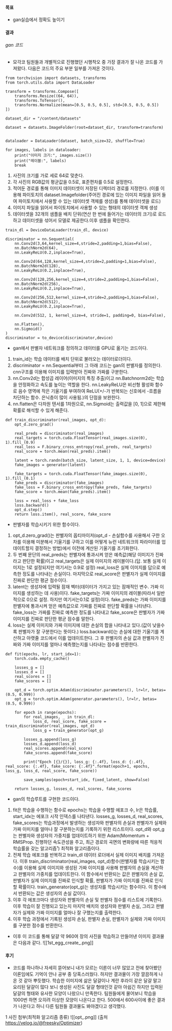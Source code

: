 #### 목표 
- gan실습에서 정확도 높이기

#### 결과
###### gan 코드
- 모각코 팀원들과 개별적으로 진행했던 시행착오 중 가장  결과가 잘 나온 코드를 가져왔다. 다음은 코드의 주요 부분 일부를 가져온 것이다.

```
from torchvision import datasets, transforms
from torch.utils.data import DataLoader

transform = transforms.Compose([
    transforms.Resize((64, 64)),
    transforms.ToTensor(),
    transforms.Normalize(mean=[0.5, 0.5, 0.5], std=[0.5, 0.5, 0.5])
])

dataset_dir = "/content/datasets"

dataset = datasets.ImageFolder(root=dataset_dir, transform=transform)


dataloader = DataLoader(dataset, batch_size=32, shuffle=True)

for images, labels in dataloader:
    print("이미지 크기:", images.size())
    print("레이블:", labels)
    break
```
1. 사진의 크기를 가로 세로 64로 맞춘다.
2. 각 사진의 RGB값의 평균값을 0.5로, 표준편차를 0.5로 설정한다.
3. 적어둔 경로를 통해  이미지 데이터셋이 저장된 디렉터리 경로를 지정한다. (이를 이용해 파이토치의 dataset.Imagefolder(주어진 경로에 있는 이미지 파일을 읽어 들여 파이토치에서 사용할 수 있는 데이터셋 객체를 생성)를 통해 데이터셋을 로드)
4. 이미지 파일을 읽어서 파이토치에서 사용할 수 있는 형태의 데이터셋 객체 생성
5. 데이터셋을 32개의 샘플을 배치 단위(연산 한 번에 들어가는 데이터의 크기)로 로드하고 데이터셋을 섞어서 모델로 제공한다.이후 샘플을 확인한다. 

```
train_dl = DeviceDataLoader(train_dl, device)

discriminator = nn.Sequential(
    nn.Conv2d(3,64,kernel_size=4,stride=2,padding=1,bias=False),
    nn.BatchNorm2d(64),
    nn.LeakyReLU(0.2,inplace=True),

    nn.Conv2d(64,128,kernel_size=4,stride=2,padding=1,bias=False),
    nn.BatchNorm2d(128),
    nn.LeakyReLU(0.2,inplace=True),

    nn.Conv2d(128,256,kernel_size=4,stride=2,padding=1,bias=False),
    nn.BatchNorm2d(256),
    nn.LeakyReLU(0.2,inplace=True),

    nn.Conv2d(256,512,kernel_size=4,stride=2,padding=1,bias=False),
    nn.BatchNorm2d(512),
    nn.LeakyReLU(0.2,inplace=True),

    nn.Conv2d(512, 1, kernel_size=4, stride=1, padding=0, bias=False),

    nn.Flatten(),
    nn.Sigmoid()
)
discriminator = to_device(discriminator,device)
```
- gan에서 판별자 네트워크를 정의하고 데이터를 GPU로 옮기는 코드이다.
1. train_id는 학습 데이터를 배치 단위로 불러오는 데이터로더이다. 
2. discriminator = nn.Sequential부터 그 아래 코드는 gan의 판별자를 정의한다. cnn구조를 이용해 이미지를 입력받아 진짜와 가짜를 구분한다.
3. nn.Conv2d는 합성곱 레이어(이미지의 특징 추출)이고 nn.Batchnorm2d는 학습을 안정화하고 속도를 높이는 역할을 한다. nn.LeakyReLU은 비선형 활성화 함수로 음수 영역에 작은 기울기를 부여하여 ReLU(+/-가 반복되는 신호에서 -흐름을 차단하는 함수. 은닉층이 많이 사용됨.)의 단점을 보완한다.
4. nn.flatten은 다차원 텐서를 1차원으로, nn.Sigmoid는 출력값을 [0, 1]으로 제한해 확률로 해석할 수 있게 해준다.

```
def train_discriminator(real_images, opt_d):
    opt_d.zero_grad()

    real_preds = discriminator(real_images)
    real_targets = torch.cuda.FloatTensor(real_images.size(0), 1).fill_(0.9)
    real_loss = F.binary_cross_entropy(real_preds, real_targets)
    real_score = torch.mean(real_preds).item()

    latent = torch.randn(batch_size, latent_size, 1, 1, device=device)
    fake_images = generator(latent)

    fake_targets = torch.cuda.FloatTensor(fake_images.size(0), 1).fill_(0.1)
    fake_preds = discriminator(fake_images)
    fake_loss = F.binary_cross_entropy(fake_preds, fake_targets)
    fake_score = torch.mean(fake_preds).item()

    loss = real_loss + fake_loss
    loss.backward()
    opt_d.step()
    return loss.item(), real_score, fake_score
```
- 판별자를 학습시키기 위한 함수이다.
1. opt_d.zero_grad()는 판별자의 옵티마이저(opt_d - 손실함수를 사용해서 구한 오차를 이용해 미분해서 기울기를 구하고 이를 어떻게 뉴런 네트워크의 파라미터를 업데이트할지 결정하는 방법)에서 이전에 계산된 기울기를 초기화한다.
2. 두 번째 문단의 real_preds는 판별자에 통과시켜 얻은 예측값(해당 이미지가 진짜라고 판단한 확률)이고 real_targets은 실제 이미지의 레이블이다.(답. 보통 실제 이미지는 1로 설정되지만 여기서는 0.9로 설정) real_loss은 실제 이미지를 답으로 예측한 정도를 나타내는 손실이다. 마지막으로 real_score은 판별자가 실제 이미지를 진짜로 판단한 평균 점수이다.
3. latent는 생성자에 입력될 잠재 벡터(데이터가 가지고 있는 잠재적인 변수. 가짜 이미지를 생성하는 데 사용)이다. fake_targets는 가짜 이미지의 레이블(따라서 일반적으로 0으로 설정. 하지만 여기서는0.1로 설정)이다. fake_preds는 가짜 이미지를 판별자에 통과시켜 얻은 예측값으로 가짜를 진짜로 판단할 확률을 나타낸다. fake_loss는 가짜를 진짜로 예측한 정도를 나타내고 fake_score은 판별자가 가짜 이미지를 진짜로 판단한 평균 점수를 말한다.
4. loss는 실제 이미지와 가짜 이미지에 대한 손실의 합을 나타내고 있다.(값이 낮을수록 판별자가 잘 구분한다는 뜻이다.) loss.backward()는 손실에 대한 기울기를 계산하고 아랫줄 코드에서 이를 업데이트한다. 그 후 판별자의 손실 값과 판별자가 진짜와 가짜 이미지를 얼마나 예측했는지를 나타내는 점수를 반환한다.

```
def fit(epochs, lr, start_idx=1):
    torch.cuda.empty_cache()

    losses_g = []
    losses_d = []
    real_scores = []
    fake_scores = []

    opt_d = torch.optim.Adam(discriminator.parameters(), lr=lr, betas=(0.5, 0.999))
    opt_g = torch.optim.Adam(generator.parameters(), lr=lr, betas=(0.5, 0.999))

    for epoch in range(epochs):
        for real_images, _ in train_dl:
            loss_d, real_score, fake_score = train_discriminator(real_images, opt_d)
            loss_g = train_generator(opt_g)

        losses_g.append(loss_g)
        losses_d.append(loss_d)
        real_scores.append(real_score)
        fake_scores.append(fake_score)

        print("Epoch [{}/{}], loss_g: {:.4f}, loss_d: {:.4f}, real_score: {:.4f}, fake_score: {:.4f}".format(epoch+1, epochs, loss_g, loss_d, real_score, fake_score))

        save_samples(epoch+start_idx, fixed_latent, show=False)

    return losses_g, losses_d, real_scores, fake_scores
```
- gan의 학습루트를 구현한 코드이다.
1. fit은 학습을 수행하는 함수로 epochs는 학습을 수행할 에포크 수, Ir은 학습률, start_idx는 에포크 시작 인덱스를 나타낸다. losses_g, losses_d, real_scores, fake_scores는 학습과정에서 발생하는 생성자와 판별자의 손실과 판별자가 실제와 가짜 이미지를 얼마나 잘 구분하는지를 기록하기 위한 리스트이다. opt_d와 opt_g는 판별자와 생성자의 가중치를 업데이트하기 위한 Adam(Momentum + RMSProp. 진행하던 속도관성을 주고, 최근 경로의 곡면의 변화량에 따른 적응적 학습률을 갖는 알고리즘¹) 최적화 알고리즘이다.
2. 전체 학습 에포크를 반복하고 train_dl 데이터 로더에서 실제 이미지 배치를 가져온다. 이후 train_discriminator(real_images, opt_d)함수(판별자를 학습시키는 함수)를 이용해 실제 이미지와 생성된 가짜 이미지를 사용해 판별자의 손실을 계산하고 판별자의 가중치를 업데이트한다. 이 함수에서 반환되는 값은 판별자의 손실 값, 판별자가 실제 이미지를 진짜로 인식할 확률, 판별자가 가짜 이미지를 진짜로 인식할 확률이다. train_generator(opt_g)는 생성자를 학습시키는 함수이다. 이 함수에서 반환되는 값은 생성자의 손실 값이다.
3. 이후 각 에포크마다 생성자와 판별자의 손실 및 판별자 점수를 리스트에 기록한다. 이후 학습이 잘 진행되고 있는지 마지막 배치의 생성자와 판별자 손실, 그리고 판별자가 실제와 가짜 이미지를 얼마나 잘 구했는지를 출력한다.
4. 이후 학습 과정에서 기록된 생성자 손실, 판별자 손실, 판별자가 실제와 가짜 이미지를 구분한 점수를 반환한다.

- 이후 이 코드를 통해 달걀 약 960여 장의 사진을 학습하고 만들어낸 이미지 결과물은 다음과 같다.
![[1st_egg_create_.png]]



#### 후기
- 코드를 하나하나 자세히 뜯어보니 내가 모르는 이론이 너무 많았고 전에 찾아봤던 이론임에도 기억이 안나 공부 중 당혹스러웠다. 하지만 결과물이 가장 깔끔하게 나온 것 같아 뿌듯했다. 학습한 이미지에 삶은 달걀이나 계란 후라이 같은 달걀 말고 요리된 달걀이 많다 보니 생성된 사진도 달걀 형태인것 같아 아쉽긴 하지만 입력된 달걀의 형태와 유사한 모양이 나왔으니 만족한다. 팀원들에게 물어보니 학습을 1000번 하면 오히려 이상한 모양이 나온다고 한다. 500에서 600사이에 좋은 결과가 나온다고 하니 다른 팀원들 결과물도 봐야겠다고 생각했다.







1 사진 첨부(최적화 알고리즘 종류)
![[opt_.png]]
(출처 https://velog.io/@freesky/Optimizer)